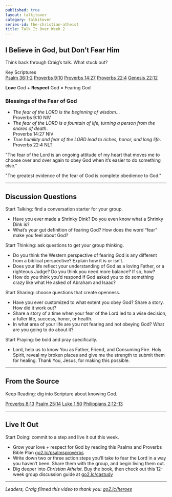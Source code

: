 ```yaml
---
published: true
layout: talkitover
category: talkitover
series-id: the-christian-atheist
title: Talk It Over Week 2
---
```


## I Believe in God, but Don’t Fear Him
<p class="lead">Think back through Craig’s talk. What stuck out?</p> 

Key Scriptures  
[Psalm 36:1-2](https://www.bible.com/bible/111/psa.36.1-2.niv) [Proverbs 9:10](https://www.bible.com/bible/111/pro.9.10.niv) [Proverbs 14:27](https://www.bible.com/bible/111/pro.14.27.niv) [Proverbs 22:4](https://www.bible.com/bible/111/pro.22.4.niv) [Genesis 22:12](https://www.bible.com/bible/111/gen.22.12.niv)

**Love** God + **Respect** God = Fearing God

### Blessings of the Fear of God

* _The fear of the LORD is the beginning of wisdom_...  
Proverbs 9:10 NIV  
* _The fear of the LORD is a fountain of life, turning a person from the snares of death_.  
Proverbs 14:27 NIV  
* _True humility and fear of the LORD lead to riches, honor, and long life_.  
Proverbs 22:4 NLT  

"The fear of the Lord is an ongoing attitude of my heart that moves me to choose over and over again to obey God when it’s easier to do something else."

"The greatest evidence of the fear of God is complete obedience to God."

* * *

## Discussion Questions
<p class="lead">Start Talking: find a conversation starter for your group.</p> 

* Have you ever made a Shrinky Dink? Do you even know what a Shrinky Dink is?
* What’s your gut definition of fearing God? How does the word “fear” make you feel about God?

<p class="lead">Start Thinking: ask questions to get your group thinking.</p> 

* Do you think the Western perspective of fearing God is any different from a biblical perspective? Explain how it is or isn’t.
* Does your life reflect your understanding of God as a loving Father, or a righteous Judge? Do you think you need more balance? If so, how?
* How do you think you’d respond if God asked you to do something crazy like what He asked of Abraham and Isaac?

<p class="lead">Start Sharing: choose questions that create openness.</p> 

* Have you ever customized to what extent you obey God?
Share a story. How did it work out?
* Share a story of a time when your fear of the Lord led to a wise decision, a fuller life, success, honor, or health.
* In what area of your life are you not fearing and not obeying God? What are you going to do about it?

<p class="lead">Start Praying: be bold and pray specifically.</p> 

* Lord, help us to know You as Father, Friend, and Consuming Fire. Holy Spirit, reveal my broken places and give me the strength to submit them for healing. Thank You, Jesus, for making this possible.

* * *

## From the Source
<p class="lead">Keep Reading: dig into Scripture about knowing God.</p>

[Proverbs 8:13](https://www.bible.com/bible/111/pro.8.13.niv) [Psalm 25:14](https://www.bible.com/bible/111/psa.25.14.niv) [Luke 1:50](https://www.bible.com/bible/111/luk.1.50.niv) [Philippians 2:12-13](https://www.bible.com/bible/111/php.2.12-13.niv)

* * *

## Live It Out
<p class="lead">Start Doing: commit to a step and live it out this week.</p>

* Grow your love + respect for God by reading this Psalms and Proverbs Bible Plan [go2.lc/psalmsproverbs](http://go2.lc/psalmsproverbs)
* Write down two or three action steps you’ll take to fear the Lord in a way you haven’t been. Share them with the group, and begin living them out.
* Dig deeper into _Christian Atheist_. Buy the book, then check out this 12-week group discussion guide at [go2.lc/castudy](http://go2.lc/castudy)

* * *

_Leaders, Craig filmed this video to thank you: [go2.lc/heroes](http://leaders.lifechurch.tv/you-are-the-heroes/)_
